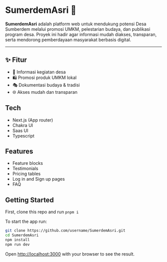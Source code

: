 # SumerdemAsri 🌿

**SumerdemAsri** adalah platform web untuk mendukung potensi Desa Sumberdem melalui promosi UMKM, pelestarian budaya, dan publikasi program desa. Proyek ini hadir agar informasi mudah diakses, transparan, serta mendorong pemberdayaan masyarakat berbasis digital.

---

## ✨ Fitur
- 📌 Informasi kegiatan desa  
- 🛍️ Promosi produk UMKM lokal  
- 🎭 Dokumentasi budaya & tradisi  
- 🌐 Akses mudah dan transparan  

## Tech

- Next.js (App router)
- Chakra UI
- Saas UI
- Typescript

## Features

- Feature blocks
- Testimonials
- Pricing tables
- Log in and Sign up pages
- FAQ

## Getting Started

First, clone this repo and run `pnpm i`

To start the app run:

```bash
git clone https://github.com/username/SumerdemAsri.git
cd SumerdemAsri
npm install
npm run dev

```

Open [http://localhost:3000](http://localhost:3000) with your browser to see the result.

